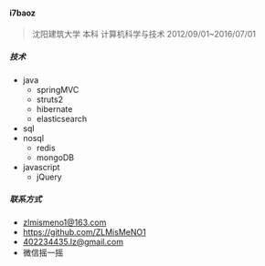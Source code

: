 #### i7baoz

> 沈阳建筑大学 本科 计算机科学与技术 2012/09/01~2016/07/01

##### 技术
- java
    - springMVC
    - struts2
    - hibernate
    - elasticsearch
- sql
- nosql
    - redis
    - mongoDB
- javascript
    - jQuery

##### 联系方式

- zlmismeno1@163.com
- https://github.com/ZLMisMeNO1
- 402234435.lz@gmail.com
- 微信摇一摇

